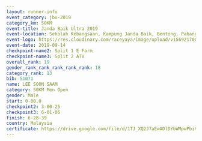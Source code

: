 ```yaml
---
layout: runner-info 
event_category: jbu-2019 
category_km: 50KM 
event-title: Janda Baik Ultra 2019 
event-location: Sekolah Kebangsaan, Kampung Janda Baik, Bentong, Pahang, Malaysia 
event-logo: https://res.cloudinary.com/raceyaya/image/upload/v1569217009/logo/janda-baik_vch1pc.jpg 
event-date: 2019-09-14 
checkpoint-name2: Split 1 E Farm 
checkpoint-name3: Split 2 ATV 
overall_rank: 19
gender_rank_rank_rank_rank_rank: 18
category_rank: 13
bib: 51071
name: LEE SOON SAAM
category: 50KM Men Open
gender: Male
start: 0-00.0
checkpoint2: 3-00-25
checkpoint3: 6-01-06
finish: 6-28-39
country: Malaysia
certificate: https://drive.google.com/file/d/1TJ_XQ2J7aEwADlDYbWMpwPbiVIDjjwFn/view?usp=sharing
---
```


